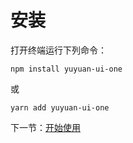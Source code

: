# 安装

打开终端运行下列命令：

```
npm install yuyuan-ui-one
```

或

```
yarn add yuyuan-ui-one
```

下一节：[开始使用](#/doc/get-start)

